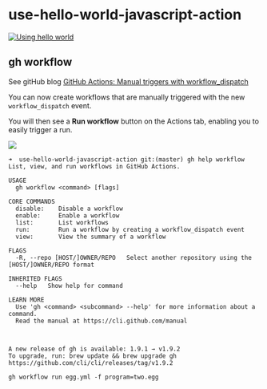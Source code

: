 # use-hello-world-javascript-action


[![Using hello world](https://github.com/ULL-ESIT-PL-1920/use-hello-world-javascript-action/workflows/Using%20hello%20world/badge.svg?event=push)](https://github.com/ULL-ESIT-PL-1920/use-hello-world-javascript-action/actions)

<!--
[![Actions Status](https://github.com/ULL-ESIT-PL-1920/{repo}/workflows/{workflow_name}/badge.svg)](https://github.com/{owner}/{repo}/actions)
-->

## gh workflow

See gitHub blog [GitHub Actions: Manual triggers with workflow_dispatch](https://github.blog/changelog/2020-07-06-github-actions-manual-triggers-with-workflow_dispatch/)

You can now create workflows that are manually triggered with the new `workflow_dispatch` event.

You will then see a **Run workflow** button on the Actions tab, enabling you to easily trigger a run.

![](images/run-workflow) 

```
➜  use-hello-world-javascript-action git:(master) gh help workflow
List, view, and run workflows in GitHub Actions.

USAGE
  gh workflow <command> [flags]

CORE COMMANDS
  disable:    Disable a workflow
  enable:     Enable a workflow
  list:       List workflows
  run:        Run a workflow by creating a workflow_dispatch event
  view:       View the summary of a workflow

FLAGS
  -R, --repo [HOST/]OWNER/REPO   Select another repository using the [HOST/]OWNER/REPO format

INHERITED FLAGS
  --help   Show help for command

LEARN MORE
  Use 'gh <command> <subcommand> --help' for more information about a command.
  Read the manual at https://cli.github.com/manual



A new release of gh is available: 1.9.1 → v1.9.2
To upgrade, run: brew update && brew upgrade gh
https://github.com/cli/cli/releases/tag/v1.9.2
```




```
gh workflow run egg.yml -f program=two.egg
```
